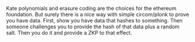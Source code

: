 Kate polynomials and erasure coding are the choices for the ethereum foundation.
But surely there is a nice way with simple circom/plonk to prove you have data. First, show you have data that hashes to something. Then someone challenges you to provide the hash of that data plus a random salt. Then you do it and provide a ZKP to that effect.